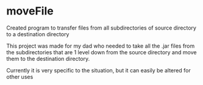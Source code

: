# moveFile
Created program to transfer files from all subdirectories of source directory to a destination directory


This project was made for my dad who needed to take all the .jar files from the subdirectories that are 1 level down
from the source directory and move them to the destination directory.

Currently it is very specific to the situation, but it can easily be altered for other uses
